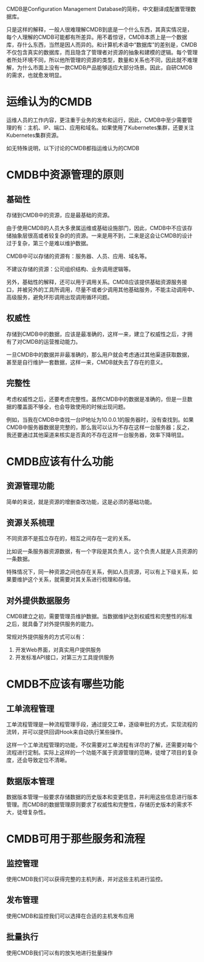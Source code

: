 CMDB是Configuration Management Database的简称，中文翻译成配置管理数据库。

只是这样的解释，一般人很难理解CMDB到底是一个什么东西，其真实情况是，每个人理解的CMDB可能都有所差异。用不着惊讶，CMDB本质上是一个数据库，存什么东西，当然是因人而异的。和计算机术语中“数据库”的差别是，CMDB不仅包含真实的数据库，而且隐含了管理者对资源的抽象和建模的逻辑。每个管理者所处环境不同，所以他所管理的资源的类型，数量和关系也不同，因此就不难理解，为什么市面上没有一款CMDB产品能够适应大部分场景。因此，自研CMDB的需求，也就愈发明显。

# 运维认为的CMDB
运维人员的工作内容，更注重于业务的发布和运行，因此，CMDB中至少需要管理的有：主机、IP、端口、应用和域名。如果使用了Kubernetes集群，还要关注Kubernetes集群资源。

如无特殊说明，以下讨论的CMDB都指运维认为的CMDB

# CMDB中资源管理的原则
## 基础性
存储到CMDB中的资源，应是最基础的资源。

由于使用CMDB的人员大多隶属运维或基础设施部门，因此，CMDB中不应该存储抽象层很高或者较复杂的的资源。一来是用不到，二来是这会让CMDB的设计过于复杂，第三个是难以维护数据。

CMDB中可以存储的资源有：服务器、人员、应用、域名等。

不建议存储的资源：公司组织结构、业务调用逻辑等。

另外，基础性的解释，还可以用于调用关系。CMDB应该提供基础资源服务接口，并被另外的工具所调用，尽量不或者少调用其他基础服务，不能主动调用中、高级服务，避免环形调用出现调用循环问题。

## 权威性
存储到CMDB中的数据，应该是最准确的，这样一来，建立了权威性之后，才拥有了对CMDB的运营推动能力。

一旦CMDB中的数据并非最准确的，那么用户就会考虑通过其他渠道获取数据，甚至是自行维护一套数据，这样一来，CMDB就失去了存在的意义。

## 完整性
考虑权威性之后，还要考虑完整性。虽然CMDB中的数据是准确的，但是一旦数据的覆盖面不够全，也会导致使用的时候出现问题。

例如，当我在CMDB中查找一台IP地址为10.0.0.1的服务器时，没有查找到。如果CMDB中服务器数据是完整的，那么我可以认为不存在这样一台服务器；反之，我还要通过其他渠道来核实是否真的不存在这样一台服务器，效率下降明显。

# CMDB应该有什么功能
## 资源管理功能
简单的来说，就是资源的增删查改功能，这是必须的基础功能。

## 资源关系梳理
不同资源不是孤立存在的，相互之间存在一定的关系。

比如说一条服务器资源数据，有一个字段是其负责人，这个负责人就是人员资源的一条数据。

特殊情况下，同一种资源之间也存在关系，例如人员资源，可以有上下级关系，如果要维护这个关系，就需要对其关系进行梳理和存储。

## 对外提供数据服务
CMDB建立之初，需要管理员维护数据。当数据维护达到权威性和完整性的标准之后，就具备了对外提供服务的能力。

常规对外提供服务的方式可以有：
1. 开发Web界面，对真实用户提供服务
2. 开发标准API接口，对第三方工具提供服务

# CMDB不应该有哪些功能
## 工单流程管理
工单流程管理是一种流程管理手段，通过提交工单，逐级审批的方式，实现流程的流转，并可以提供回调Hook来自动执行某些操作。

这样一个工单流程管理的功能，不仅需要对工单流程有详尽的了解，还需要对每个流程进行定制。实际上这样的一个功能不属于资源管理的范畴，徒增了项目的复杂度，还会导致定位不清晰。

## 数据版本管理
数据版本管理一般要求存储数据的历史版本和变更信息，并利用这些信息进行版本管理。而CMDB的数据管理原则要求了权威性和完整性，存储历史版本的需求不大，徒增复杂性。

# CMDB可用于那些服务和流程
## 监控管理
使用CMDB我们可以获得完整的主机列表，并对这些主机进行监控。

## 发布管理
使用CMDB和监控我们可以选择在合适的主机发布应用

## 批量执行
使用CMDB我们可以有的放矢地进行批量操作
